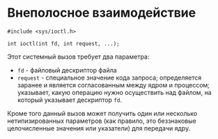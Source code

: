 # Внеполосное взаимодействие 

    #include <sys/ioctl.h>

    int ioctl(int fd, int request, ...);

Этот системный вызов требует два параметра:
* `fd` - файловый дескриптор файла
* `request` - специальное значение кода запроса; определяется заранее и является согласованным между ядром и процессом; указывает, какую операцию нужно осуществить над файлом, на который указывает дескриптор `fd`.

Кроме того данный вызов может получить один или несколько нетипизированных параметров (как правило, это беззнаковые целочисленные значения или указатели) для передачи ядру. 

